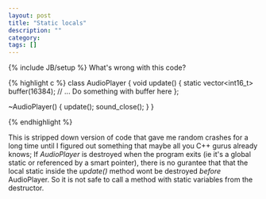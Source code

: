 ```yaml
---
layout: post
title: "Static locals"
description: ""
category: 
tags: []
---
```

{% include JB/setup %}
What's wrong with this code?

{% highlight c %}
class AudioPlayer {
    void update() {
    static vector<int16_t> buffer(16384);
    // ... Do something with buffer here
  };
  
  ~AudioPlayer() {
    update();
    sound_close();
  }
}

{% endhighlight %}

This is stripped down version of code that gave me random crashes for a long time until I figured out something that maybe all you C++ gurus already knows; If *AudioPlayer* is destroyed when the program exits (ie it's a global static or referenced by a smart pointer), there is no gurantee that that the local static inside the *update()* method wont be destroyed *before* AudioPlayer. So it is not safe to call a method with static variables from the destructor.
